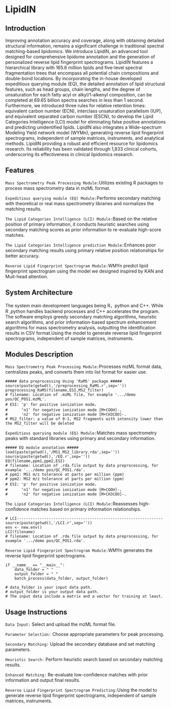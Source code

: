 LipidIN
===
Introduction
---
Improving annotation accuracy and coverage, along with obtaining detailed structural information, remains a significant challenge in traditional spectral matching-based lipidomics. We introduce LipidIN, an advanced tool designed for comprehensive lipidome annotation and the generation of personalized reverse lipid fingerprint spectrograms. LipidIN features a hierarchical library with 165.6 million lipids and five-level spectral fragmentation trees that encompass all potential chain compositions and double-bond locations. By incorporating the in-house developed expeditious querying module (EQ), the detailed annotation of lipid structural features, such as head groups, chain lengths, and the degree of unsaturation for each fatty acyl or alkyl/1-alkenyl composition, can be completed at 69.65 billion spectra searches in less than 1 second. Furthermore, we introduced three rules for relative retention times: equivalent carbon number (ECN), interclass unsaturation parallelism (IUP), and equivalent separated carbon number (ESCN), to develop the Lipid Categories Intelligence (LCI) model for eliminating false positive annotations and predicting unidentified lipids. LipidIN also integrates a Wide-spectrum Modeling Yield network model (WYMn), generating reverse lipid fingerprint spectrograms, independent of sample matrices, instruments, and analytical methods. LipidIN  providing a robust and efficient resource for lipidomics research. Its reliability has been validated through 1,833 clinical cohorts, underscoring its effectiveness in clinical lipidomics research.

Features
---
        
`Mass Spectrometry Peak Processing Module:`Utilizes existing R packages to process mass spectrometry data in mzML format.
        
`Expeditious querying module (EQ) Module:`Performs secondary matching with theoretical or real mass spectrometry libraries and normalizes the matching results.

`The Lipid Categories Intelligence (LCI) Module:`Based on the relative position of primary information, it conducts heuristic searches using secondary matching scores as prior information to re-evaluate high-score matches.

`The Lipid Categories Intelligence prediction Module:`Enhances poor secondary matching results using primary relative position relationships for better accuracy.

`Reverse Lipid Fingerprint Spectrogram Module:`WMYn predict  lipid fingerprint spectrogram using the model  we designed inspired by KAN and Muit-head attention.

System Architecture
---
The system  main development languages being R，python and C++. While R ,python handles backend processes and C++ accelerates the program. The software employs greedy secondary matching algorithms, heuristic search algorithms, and prior information-based spectrum enhancement algorithms for mass spectrometry analysis, outputting the identification results in CSV format.Using the model to generate reverse lipid fingerprint spectrograms, independent of sample matrices, instruments.

Modules Description
---
`Mass Spectrometry Peak Processing Module:`Processes mzML format data, centralizes peaks, and converts them into list format for easier use.

```
##### data preprocessing Using 'RaMS' package #####
source(paste(getwd(),'/preprocessing_RaMS.r',sep=''))
preprocessing_RaMS(filename,ESI,MS2_filter)
# filename: Location of .mzML file, for example '.../demo pos/QC_POS1.mzML'.
# ESI: 'p' for positive ionization mode，
#      ‘n1’ for negative ionization mode [M+COOH]-，
#      'n2' for negative ionization mode [M+CH3COO]-.
# MS2_filter: a value of 0-1, MS2 fragments with intensity lower than the MS2_filter will be deleted
```

`Expeditious querying module (EQ) Module:`Matches mass spectrometry peaks with standard libraries using primary and secondary information.

```
##### EQ module annotation #####
load(paste(getwd(),'/MS1_MS2_library.rda',sep=''))
source(paste(getwd(),'/EQ.r',sep=''))
EQ(filename,ppm1,ppm2,ESI)
# filename: Location of .rda file output by data preprocessing, for example '.../demo pos/QC_POS1.rda'.
# ppm1: MS1 m/z tolerance at parts per million (ppm)
# ppm2: MS2 m/z tolerance at parts per million (ppm)
# ESI: 'p' for positive ionization mode，
#      ‘n1’ for negative ionization mode [M+COOH]-，
#      'n2' for negative ionization mode [M+CH3COO]-.
```

`The Lipid Categories Intelligence (LCI) Module:`Reassesses high-confidence matches based on primary information relationships.

```
# LCI----------------------------------------------------------------
source(paste(getwd(),'/LCI.r',sep=''))
env <- new.env()
LCI(filename)
# filename: Location of .rda file output by data preprocessing, for example '.../demo pos/QC_POS1.rda'.
```

`Reverse Lipid Fingerprint Spectrogram Module:`WMYn generates the reverse lipid fingerprint spectrograms.

```
if __name__ == "__main__":
    data_folder = " "
    output_folder = " "
    batch_process(data_folder, output_folder)

# data_folder is your input data path.
# output_folder is your output data path.
# The input data include a matrix and a vector for training at least.
```

Usage Instructions
---
`Data Input:` Select and upload the mzML format file.

`Parameter Selection:` Choose appropriate parameters for peak processing.

`Secondary Matching:` Upload the secondary database and set matching parameters.

`Heuristic Search:` Perform heuristic search based on secondary matching results.

`Enhanced Matching:` Re-evaluate low-confidence matches with prior information and output final results.

`Reverse Lipid Fingerprint Spectrogram Predicting:`Using the model to generate reverse lipid fingerprint spectrograms, independent of sample matrices, instruments.

